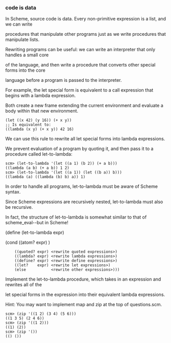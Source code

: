 ### code is data

In Scheme, source code is data. Every non-primitive expression is a list, and we can write 

procedures that manipulate other programs just as we write procedures that manipulate lists.

Rewriting programs can be useful: we can write an interpreter that only handles a small core 

of the language, and then write a procedure that converts other special forms into the core 

language before a program is passed to the interpreter.

For example, the let special form is equivalent to a call expression that begins with a lambda expression. 

Both create a new frame extending the current environment and evaluate a body within that new environment.

    (let ((x 42) (y 16)) (+ x y))
    ;; Is equivalent to:
    ((lambda (x y) (+ x y)) 42 16)

We can use this rule to rewrite all let special forms into lambda expressions. 

We prevent evaluation of a program by quoting it, and then pass it to a procedure called let-to-lambda:

    scm> (let-to-lambda '(let ((a 1) (b 2)) (+ a b)))
    ((lambda (a b) (+ a b)) 1 2)
    scm> (let-to-lambda '(let ((a 1)) (let ((b a)) b)))
    ((lambda (a) ((lambda (b) b) a)) 1)

In order to handle all programs, let-to-lambda must be aware of Scheme syntax. 

Since Scheme expressions are recursively nested, let-to-lambda must also be recursive. 

In fact, the structure of let-to-lambda is somewhat similar to that of scheme_eval--but in Scheme!

(define (let-to-lambda expr)

  (cond ((atom?   expr) <rewrite atoms>)

        ((quoted? expr) <rewrite quoted expressions>)
        ((lambda? expr) <rewrite lambda expressions>)
        ((define? expr) <rewrite define expressions>)
        ((let?    expr) <rewrite let expressions>)
        (else           <rewrite other expressions>)))

Implement the let-to-lambda procedure, which takes in an expression and rewrites all of the 

let special forms in the expression into their equivalent lambda expressions.

Hint: You may want to implement map and zip at the top of questions.scm.

    scm> (zip '((1 2) (3 4) (5 6)))
    ((1 3 5) (2 4 6))
    scm> (zip '((1 2)))
    ((1) (2))
    scm> (zip '())
    (() ())
